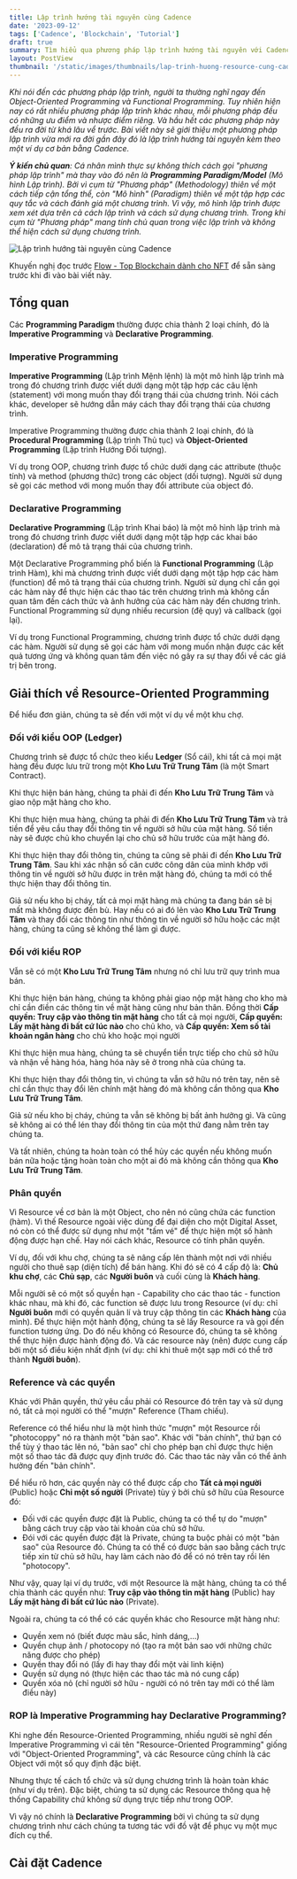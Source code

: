 ```yaml
---
title: Lập trình hướng tài nguyên cùng Cadence
date: '2023-09-12'
tags: ['Cadence', 'Blockchain', 'Tutorial']
draft: true
summary: Tìm hiểu qua phương pháp lập trình hướng tài nguyên với Cadence bằng một project NFT đơn giản
layout: PostView
thumbnail: '/static/images/thumbnails/lap-trinh-huong-resource-cung-cadence.png'
---
```


_Khi nói đến các phương pháp lập trình, người ta thường nghĩ ngay đến Object-Oriented Programming và Functional Programming. Tuy nhiên hiện nay có rất nhiều phương pháp lập trình khác nhau, mỗi phương pháp đều có những ưu điểm và nhược điểm riêng. Và hầu hết các phương pháp này đều ra đời từ khá lâu vể trước. Bài viết này sẽ giới thiệu một phương pháp lập trình vừa mới ra đời gần đây đó là lập trình hướng tài nguyên kèm theo một ví dụ cơ bản bằng Cadence._

_**Ý kiến chủ quan**: Cá nhân mình thực sự không thích cách gọi "phương pháp lập trình" mà thay vào đó nên là **Programming Paradigm/Model** (Mô hình Lập trình). Bởi vì cụm từ "Phương pháp" (Methodology) thiên về một cách tiếp cận tổng thể, còn "Mô hình" (Paradigm) thiên về một tập hợp các quy tắc và cách đánh giá một chương trình. Vì vậy, mô hình lập trình được xem xét dựa trên cả cách lập trình và cách sử dụng chương trình. Trong khi cụm từ "Phương pháp" mang tính chủ quan trong việc lập trình và không thể hiện cách sử dụng chương trình._

<img src='/static/images/thumbnails/lap-trinh-huong-tai-nguyen-cung-cadence.png' alt="Lập trình hướng tài nguyên cùng Cadence" />

Khuyến nghị đọc trước [Flow - Top Blockchain dành cho NFT](https://archive.snowyfield.me/posts/flow-top-blockchain-danh-cho-nft) để sẵn sàng trước khi đi vào bài viết này.

## Tổng quan

Các **Programming Paradigm** thường được chia thành 2 loại chính, đó là **Imperative Programming** và **Declarative Programming**.

### Imperative Programming

**Imperative Programming** (Lập trình Mệnh lệnh) là một mô hình lập trình mà trong đó chương trình được viết dưới dạng một tập hợp các câu lệnh (statement) với mong muốn thay đổi trạng thái của chương trình. Nói cách khác, developer sẽ hướng dẫn máy cách thay đổi trạng thái của chương trình.

Imperative Programming thường được chia thành 2 loại chính, đó là **Procedural Programming** (Lập trình Thủ tục) và **Object-Oriented Programming** (Lập trình Hướng Đối tượng).

Ví dụ trong OOP, chương trình được tổ chức dưới dạng các attribute (thuộc tính) và method (phương thức) trong các object (dối tượng). Người sử dụng sẽ gọi các method với mong muốn thay đổi attribute của object đó.

### Declarative Programming

**Declarative Programming** (Lập trình Khai báo) là một mô hình lập trình mà trong đó chương trình được viết dưới dạng một tập hợp các khai báo (declaration) để mô tả trạng thái của chương trình.

Một Declarative Programming phổ biến là **Functional Programming** (Lập trình Hàm), khi mà chương trình được viết dưới dạng một tập hợp các hàm (function) để mô tả trạng thái của chương trình. Người sử dụng chỉ cần gọi các hàm này để thực hiện các thao tác trên chương trình mà không cần quan tâm đến cách thức và ảnh hưởng của các hàm này đến chương trình. Functional Programming sử dụng nhiều recursion (đệ quy) và callback (gọi lại).

Ví dụ trong Functional Programming, chương trình được tổ chức dưới dạng các hàm. Người sử dụng sẽ gọi các hàm với mong muốn nhận được các kết quả tương ứng và không quan tâm đến việc nó gây ra sự thay đổi về các giá trị bên trong.

## Giải thích về Resource-Oriented Programming

Để hiểu đơn giản, chúng ta sẽ đến với một ví dụ về một khu chợ.

### Đối với kiểu OOP (Ledger)

Chương trình sẽ được tổ chức theo kiểu **Ledger** (Sổ cái), khi tất cả mọi mặt hàng đều được lưu trữ trong một **Kho Lưu Trữ Trung Tâm** (là một Smart Contract).

Khi thực hiện bán hàng, chúng ta phải đi đến **Kho Lưu Trữ Trung Tâm** và giao nộp mặt hàng cho kho.

Khi thực hiện mua hàng, chúng ta phải đi đến **Kho Lưu Trữ Trung Tâm** và trả tiền để yêu cầu thay đổi thông tin về người sở hữu của mặt hàng.
Số tiền này sẽ được chủ kho chuyển lại cho chủ sở hữu trước của mặt hàng đó.

Khi thực hiện thay đổi thông tin, chúng ta cũng sẽ phải đi đến **Kho Lưu Trữ Trung Tâm**.
Sau khi xác nhận số căn cước công dân của mình khớp với thông tin về người sở hữu được in trên mặt hàng đó, chúng ta mới có thể thực hiện thay đổi thông tin.

Giả sử nếu kho bị cháy, tất cả mọi mặt hàng mà chúng ta đang bán sẽ bị mất mà không được đền bù.
Hay nếu có ai đó lẻn vào **Kho Lưu Trữ Trung Tâm** và thay đổi các thông tin như thông tin về người sở hữu hoặc các mặt hàng, chúng ta cũng sẽ không thể làm gì được.

### Đối với kiểu ROP

Vẫn sẽ có một **Kho Lưu Trữ Trung Tâm** nhưng nó chỉ lưu trữ quy trình mua bán.

Khi thực hiện bán hàng, chúng ta không phải giao nộp mặt hàng cho kho mà chỉ cần điền các thông tin về mặt hàng cũng như bản thân.
Đồng thời **Cấp quyền: Truy cập vào thông tin mặt hàng** cho tất cả mọi người, **Cấp quyền: Lấy mặt hàng đi bất cứ lúc nào** cho chủ kho, và **Cấp quyền: Xem số tài khoản ngân hàng** cho chủ kho hoặc mọi người

Khi thực hiện mua hàng, chúng ta sẽ chuyển tiền trực tiếp cho chủ sở hữu và nhận về hàng hóa, hàng hóa này sẽ ở trong nhà của chúng ta.

Khi thực hiện thay đổi thông tin, vì chúng ta vẫn sở hữu nó trên tay, nên sẽ chỉ cần thực thay đổi lên chính mặt hàng đó mà không cần thông qua **Kho Lưu Trữ Trung Tâm**.

Giả sử nếu kho bị cháy, chúng ta vẫn sẽ không bị bất ảnh hưởng gì.
Và cũng sẽ không ai có thể lén thay đổi thông tin của một thứ đang nằm trên tay chúng ta.

Và tất nhiên, chúng ta hoàn toàn có thể hủy các quyền nếu không muốn bán nữa hoặc tặng hoàn toàn cho một ai đó mà không cần thông qua **Kho Lưu Trữ Trung Tâm**.

### Phân quyền

Vì Resource về cơ bản là một Object, cho nên nó cũng chứa các function (hàm). Vì thế Resource ngoài việc dùng để đại diện cho một Digital Asset, nó còn có thể được sử dụng như một "tấm vé" để thực hiện một số hành động được hạn chế. Hay nói cách khác, Resource có tính phân quyền.

Ví dụ, đối với khu chợ, chúng ta sẽ nâng cấp lên thành một nơi với nhiều người cho thuê sạp (diện tích) để bán hàng. Khi đó sẽ có 4 cấp độ là: **Chủ khu chợ**, các **Chủ sạp**, các **Người buôn** và cuối cùng là **Khách hàng**.

Mỗi người sẽ có một số quyền hạn - Capability cho các thao tác - function khác nhau, mà khi đó, các function sẽ được lưu trong Resource (ví dụ: chỉ **Người buôn** mới có quyền quản lí và truy cập thông tin các **Khách hàng** của mình).
Để thực hiện một hành động, chúng ta sẽ lấy Resource ra và gọi đến function tương ứng. Do đó nếu không có Resource đó, chúng ta sẽ không thể thực hiện được hành động đó.
Và các resource này (nên) được cung cấp bởi một số điều kiện nhất định (ví dụ: chỉ khi thuê một sạp mới có thể trở thành **Người buôn**).

### Reference và các quyền

Khác với Phân quyền, thứ yêu cầu phải có Resource đó trên tay và sử dụng nó, tất cả mọi người có thể "mượn" Reference (Tham chiếu).

Reference có thể hiểu như là một hình thức "mượn" một Resource rồi "photocoppy" nó ra thành một "bản sao".
Khác với "bản chính", thứ bạn có thể tùy ý thao tác lên nó, "bản sao" chỉ cho phép bạn chỉ được thực hiện một số thao tác đã được quy định trước đó.
Các thao tác này vẫn có thể ảnh hưởng đến "bản chính".

Để hiểu rõ hơn, các quyền này có thể được cấp cho **Tất cả mọi người** (Public) hoặc **Chỉ một số người** (Private) tùy ý bởi chủ sở hữu của Resource đó:

- Đối với các quyền được đặt là Public, chúng ta có thể tự do "mượn" bằng cách truy cập vào tài khoản của chủ sở hữu.
- Đói với các quyền được đặt là Private, chúng ta buộc phải có một "bản sao" của Resource đó.
  Chúng ta có thể có được bản sao bằng cách trực tiếp xin từ chủ sở hữu, hay làm cách nào đó để có nó trên tay rồi lén "photocopy".

Như vậy, quay lại ví dụ trước, với một Resource là mặt hàng, chúng ta có thể chia thành các quyền như: **Truy cập vào thông tin mặt hàng** (Public) hay **Lấy mặt hàng đi bất cứ lúc nào** (Private).

Ngoài ra, chúng ta có thể có các quyền khác cho Resource mặt hàng như:

- Quyền xem nó (biết được màu sắc, hình dáng,...)
- Quyền chụp ảnh / photocopy nó (tạo ra một bản sao với những chức năng được cho phép)
- Quyền thay đổi nó (lấy đi hay thay đổi một vài linh kiện)
- Quyền sử dụng nó (thực hiện các thao tác mà nó cung cấp)
- Quyền xóa nỏ (chỉ người sở hữu - người có nó trên tay mới có thể làm điều này)

### ROP là Imperative Programming hay Declarative Programming?

Khi nghe đến Resource-Oriented Programming, nhiều người sẽ nghĩ đến Imperative Programming vì cái tên "Resource-Oriented Programming" giống với "Object-Oriented Programming", và các Resource cũng chính là các Object với một số quy định đặc biệt.

Nhưng thực tế cách tổ chức và sử dụng chương trình là hoàn toàn khác (như ví dụ trên). Đặc biệt, chúng ta sử dụng các Resource thông qua hệ thống Capability chứ không sử dụng trực tiếp như trong OOP.

Vì vậy nó chính là **Declarative Programming** bởi vì chúng ta sử dụng chương trình như cách chúng ta tương tác với đồ vật để phục vụ một mục đích cụ thể.

## Cài đặt Cadence
